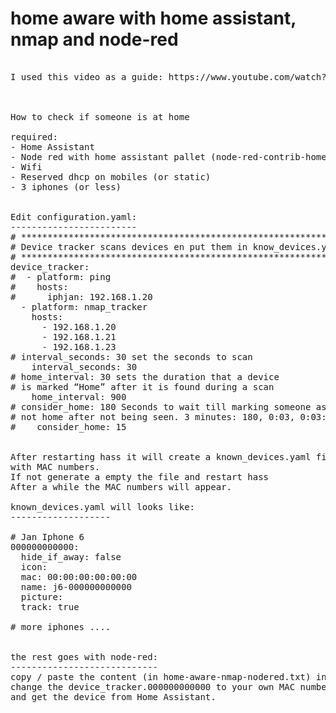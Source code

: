 

# home aware with home assistant, nmap and node-red

<pre>

I used this video as a guide: https://www.youtube.com/watch?v=SuoSXVqjyfc and changed it to work with nmap



How to check if someone is at home

required:
- Home Assistant
- Node red with home assistant pallet (node-red-contrib-home-assistant-websocket)
- Wifi
- Reserved dhcp on mobiles (or static)
- 3 iphones (or less)


Edit configuration.yaml:
------------------------
# *************************************************************
# Device tracker scans devices en put them in know_devices.yaml
# *************************************************************
device_tracker:
#  - platform: ping
#    hosts:
#      iphjan: 192.168.1.20
  - platform: nmap_tracker
    hosts:
      - 192.168.1.20
      - 192.168.1.21
      - 192.168.1.23
# interval_seconds: 30 set the seconds to scan
    interval_seconds: 30
# home_interval: 30 sets the duration that a device
# is marked “Home” after it is found during a scan
    home_interval: 900
# consider_home: 180 Seconds to wait till marking someone as
# not home after not being seen. 3 minutes: 180, 0:03, 0:03:00
#    consider_home: 15

    
After restarting hass it will create a known_devices.yaml file
with MAC numbers.
If not generate a empty the file and restart hass
After a while the MAC numbers will appear.

known_devices.yaml will looks like:
-------------------

# Jan Iphone 6
000000000000:
  hide_if_away: false
  icon:
  mac: 00:00:00:00:00:00
  name: j6-000000000000
  picture:
  track: true
  
# more iphones ....
  
  
the rest goes with node-red:
----------------------------
copy / paste the content (in home-aware-nmap-nodered.txt) in node-red.
change the device_tracker.000000000000 to your own MAC numbers or click in de node settings
and get the device from Home Assistant.






<pre>

 
    
    
    

